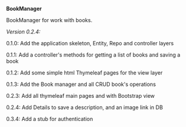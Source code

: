 **BookManager**

BookManager for work with books.

_Version 0.2.4:_

0.1.0: Add the application skeleton, Entity, Repo and controller layers

0.1.1: Add a controller's methods for getting a list of books and saving a book

0.1.2: Add some simple html Thymeleaf pages for the view layer

0.1.3: Add the Book manager and all CRUD book's operations

0.2.3: Add all thymeleaf main pages and with Bootstrap view

0.2.4: Add Details to save a description, and an image link in DB

0.3.4: Add a stub for authentication